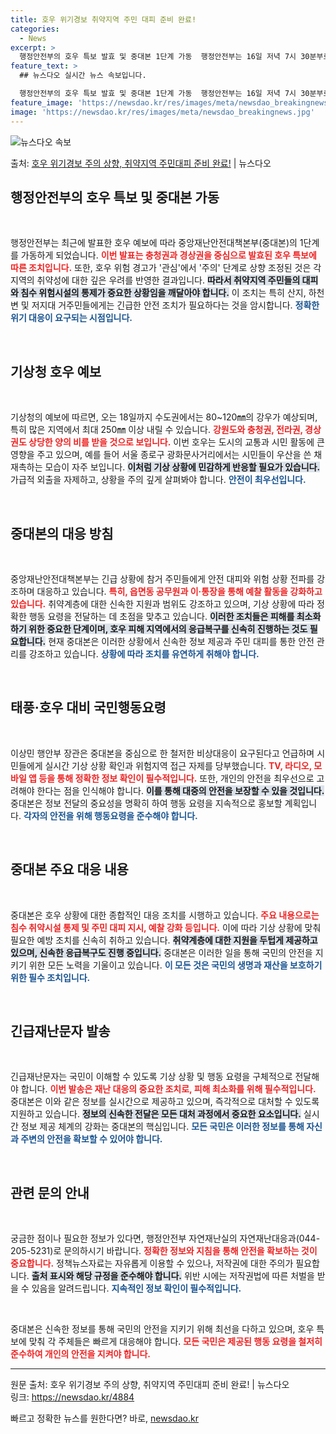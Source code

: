 ```yaml
---
title: 호우 위기경보 취약지역 주민 대피 준비 완료!
categories:
  - News
excerpt: >
  행정안전부의 호우 특보 발효 및 중대본 1단계 가동  행정안전부는 16일 저녁 7시 30분부로 중앙재난안전대…
feature_text: >
  ## 뉴스다오 실시간 뉴스 속보입니다.

  행정안전부의 호우 특보 발효 및 중대본 1단계 가동  행정안전부는 16일 저녁 7시 30분부로 중앙재난안전대…
feature_image: 'https://newsdao.kr/res/images/meta/newsdao_breakingnews.jpg'
image: 'https://newsdao.kr/res/images/meta/newsdao_breakingnews.jpg'
---
```


![뉴스다오 속보](https://newsdao.kr/res/images/meta/newsdao_breakingnews.jpg)

<p>출처: <a href="https://newsdao.kr/4884" rel="dofollow">호우 위기경보 주의 상향, 취약지역 주민대피 준비 완료!</a> | 뉴스다오</p>

<h2 data-ke-size="size26">행정안전부의 호우 특보 및 중대본 가동</h2>

<p data-ke-size="size16">&nbsp;</p>

행정안전부는 최근에 발표한 호우 예보에 따라 중앙재난안전대책본부(중대본)의 1단계를 가동하게 되었습니다. <b><span style="color: #ee2323;">이번 발표는 충청권과 경상권을 중심으로 발효된 호우 특보에 따른 조치입니다.</span></b> 또한, 호우 위험 경고가 '관심'에서 '주의' 단계로 상향 조정된 것은 각 지역의 취약성에 대한 깊은 우려를 반영한 결과입니다. <b><span style="background-color: #21538527;">따라서 취약지역 주민들의 대피와 침수 위험시설의 통제가 중요한 상황임을 깨달아야 합니다.</span></b> 이 조치는 특히 산지, 하천변 및 저지대 거주민들에게는 긴급한 안전 조치가 필요하다는 것을 암시합니다. <b><span style="color: #1a5490;">정확한 위기 대응이 요구되는 시점입니다.</span></b>

<p data-ke-size="size16">&nbsp;</p>

<h2 data-ke-size="size26">기상청 호우 예보</h2>

<p data-ke-size="size16">&nbsp;</p>

기상청의 예보에 따르면, 오는 18일까지 수도권에서는 80~120㎜의 강우가 예상되며, 특히 많은 지역에서 최대 250㎜ 이상 내릴 수 있습니다. <b><span style="color: #ee2323;">강원도와 충청권, 전라권, 경상권도 상당한 양의 비를 받을 것으로 보입니다.</span></b> 이번 호우는 도시의 교통과 시민 활동에 큰 영향을 주고 있으며, 예를 들어 서울 종로구 광화문사거리에서는 시민들이 우산을 쓴 채 재촉하는 모습이 자주 보입니다. <b><span style="background-color: #21538527;">이처럼 기상 상황에 민감하게 반응할 필요가 있습니다.</span></b> 가급적 외출을 자제하고, 상황을 주의 깊게 살펴봐야 합니다. <b><span style="color: #1a5490;">안전이 최우선입니다.</span></b>

<p data-ke-size="size16">&nbsp;</p>

<h2 data-ke-size="size26">중대본의 대응 방침</h2>

<p data-ke-size="size16">&nbsp;</p>

중앙재난안전대책본부는 긴급 상황에 참거 주민들에게 안전 대피와 위험 상황 전파를 강조하며 대응하고 있습니다. <b><span style="color: #ee2323;">특히, 읍면동 공무원과 이·통장을 통해 예찰 활동을 강화하고 있습니다.</span></b> 취약계층에 대한 신속한 지원과 범위도 강조하고 있으며, 기상 상황에 따라 정확한 행동 요령을 전달하는 데 초점을 맞추고 있습니다. <b><span style="background-color: #21538527;">이러한 조치들은 피해를 최소화하기 위한 중요한 단계이며, 호우 피해 지역에서의 응급복구를 신속히 진행하는 것도 필요합니다.</span></b> 현재 중대본은 이러한 상황에서 신속한 정보 제공과 주민 대피를 통한 안전 관리를 강조하고 있습니다. <b><span style="color: #1a5490;">상황에 따라 조치를 유연하게 취해야 합니다.</span></b>

<p data-ke-size="size16">&nbsp;</p>

<h2 data-ke-size="size26">태풍·호우 대비 국민행동요령</h2>

<p data-ke-size="size16">&nbsp;</p>

이상민 행안부 장관은 중대본을 중심으로 한 철저한 비상대응이 요구된다고 언급하며 시민들에게 실시간 기상 상황 확인과 위험지역 접근 자제를 당부했습니다. <b><span style="color: #ee2323;">TV, 라디오, 모바일 앱 등을 통해 정확한 정보 확인이 필수적입니다.</span></b> 또한, 개인의 안전을 최우선으로 고려해야 한다는 점을 인식해야 합니다. <b><span style="background-color: #21538527;">이를 통해 대중의 안전을 보장할 수 있을 것입니다.</span></b> 중대본은 정보 전달의 중요성을 명확히 하여 행동 요령을 지속적으로 홍보할 계획입니다. <b><span style="color: #1a5490;">각자의 안전을 위해 행동요령을 준수해야 합니다.</span></b>

<p data-ke-size="size16">&nbsp;</p>

<h2 data-ke-size="size26">중대본 주요 대응 내용</h2>

<p data-ke-size="size16">&nbsp;</p>

중대본은 호우 상황에 대한 종합적인 대응 조치를 시행하고 있습니다. <b><span style="color: #ee2323;">주요 내용으로는 침수 취약시설 통제 및 주민 대피 지시, 예찰 강화 등입니다.</span></b> 이에 따라 기상 상황에 맞춰 필요한 예방 조치를 신속히 취하고 있습니다. <b><span style="background-color: #21538527;">취약계층에 대한 지원을 두텁게 제공하고 있으며, 신속한 응급복구도 진행 중입니다.</span></b> 중대본은 이러한 일을 통해 국민의 안전을 지키기 위한 모든 노력을 기울이고 있습니다. <b><span style="color: #1a5490;">이 모든 것은 국민의 생명과 재산을 보호하기 위한 필수 조치입니다.</span></b>

<p data-ke-size="size16">&nbsp;</p>

<h2 data-ke-size="size26">긴급재난문자 발송</h2>

<p data-ke-size="size16">&nbsp;</p>

긴급재난문자는 국민이 이해할 수 있도록 기상 상황 및 행동 요령을 구체적으로 전달해야 합니다. <b><span style="color: #ee2323;">이번 발송은 재난 대응의 중요한 조치로, 피해 최소화를 위해 필수적입니다.</span></b> 중대본은 이와 같은 정보를 실시간으로 제공하고 있으며, 즉각적으로 대처할 수 있도록 지원하고 있습니다. <b><span style="background-color: #21538527;">정보의 신속한 전달은 모든 대처 과정에서 중요한 요소입니다.</span></b> 실시간 정보 제공 체계의 강화는 중대본의 핵심입니다. <b><span style="color: #1a5490;">모든 국민은 이러한 정보를 통해 자신과 주변의 안전을 확보할 수 있어야 합니다.</span></b>

<p data-ke-size="size16">&nbsp;</p>

<h2 data-ke-size="size26">관련 문의 안내</h2>

<p data-ke-size="size16">&nbsp;</p>

궁금한 점이나 필요한 정보가 있다면, 행정안전부 자연재난실의 자연재난대응과(044-205-5231)로 문의하시기 바랍니다. <b><span style="color: #ee2323;">정확한 정보와 지침을 통해 안전을 확보하는 것이 중요합니다.</span></b> 정책뉴스자료는 자유롭게 이용할 수 있으나, 저작권에 대한 주의가 필요합니다. <b><span style="background-color: #21538527;">출처 표시와 해당 규정을 준수해야 합니다.</span></b> 위반 시에는 저작권법에 따른 처벌을 받을 수 있음을 알려드립니다. <b><span style="color: #1a5490;">지속적인 정보 확인이 필수적입니다.</span></b>

<p data-ke-size="size16">&nbsp;</p>

중대본은 신속한 정보를 통해 국민의 안전을 지키기 위해 최선을 다하고 있으며, 호우 특보에 맞춰 각 주체들은 빠르게 대응해야 합니다. <b><span style="color: #ee2323;">모든 국민은 제공된 행동 요령을 철저히 준수하여 개인의 안전을 지켜야 합니다.</span></b> 

<hr>

원문 출처: 호우 위기경보 주의 상향, 취약지역 주민대피 준비 완료! | 뉴스다오  
링크: https://newsdao.kr/4884 

빠르고 정확한 뉴스를 원한다면? 바로, <a href="https://newsdao.kr" rel="dofollow">newsdao.kr</a>


